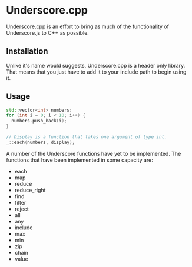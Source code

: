 Underscore.cpp
==============

Underscore.cpp is an effort to bring as much of the functionality of Underscore.js to C++ as possible.


Installation
------------

Unlike it's name would suggests, Underscore.cpp is a header only library. That means that you just have to add it to your include path to begin using it.

Usage
-----

```cpp
std::vector<int> numbers;
for (int i = 0; i < 10; i++) {
  numbers.push_back(i);
}

// Display is a function that takes one argument of type int.
_::each(numbers, display);
```

A number of the Underscore functions have yet to be implemented. The functions that have been implemented in some capacity are:

* each
* map
* reduce
* reduce_right
* find
* filter
* reject
* all
* any
* include
* max
* min
* zip
* chain
* value
